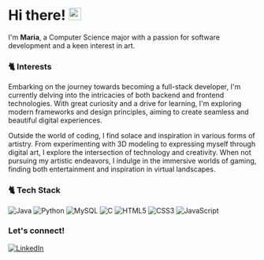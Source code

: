 # Hi there! <img src="https://emojis.slackmojis.com/emojis/images/1536351075/4594/blob-wave.gif" width="25"/>

I'm **Maria**, a Computer Science major with a passion for software development and a keen interest in art.<br>

### 🐈 Interests

Embarking on the journey towards becoming a full-stack developer, I'm currently delving into the intricacies of both backend and frontend technologies. With great curiosity and a drive for learning, I'm exploring modern frameworks and design principles, aiming to create seamless and beautiful digital experiences.

Outside the world of coding, I find solace and inspiration in various forms of artistry. From experimenting with 3D modeling to expressing myself through digital art, I explore the intersection of technology and creativity. When not pursuing my artistic endeavors, I indulge in the immersive worlds of gaming, finding both entertainment and inspiration in virtual landscapes.

### 🐈 Tech Stack

![Java](https://img.shields.io/badge/java-%23ED8B00.svg?style=for-the-badge&logo=openjdk&logoColor=white) ![Python](https://img.shields.io/badge/python-3670A0?style=for-the-badge&logo=python&logoColor=ffdd54) 	![MySQL](https://img.shields.io/badge/mysql-4479A1.svg?style=for-the-badge&logo=mysql&logoColor=white)	![C](https://img.shields.io/badge/c-%2300599C.svg?style=for-the-badge&logo=c&logoColor=white) ![HTML5](https://img.shields.io/badge/html5-%23E34F26.svg?style=for-the-badge&logo=html5&logoColor=white) ![CSS3](https://img.shields.io/badge/css3-%231572B6.svg?style=for-the-badge&logo=css3&logoColor=white) ![JavaScript](https://img.shields.io/badge/javascript-%23323330.svg?style=for-the-badge&logo=javascript&logoColor=%23F7DF1E) 

### Let's connect!

[![LinkedIn](https://img.shields.io/badge/LinkedIn-%230077B5.svg?logo=linkedin&logoColor=white)](https://www.linkedin.com/in/marie-s-dias)
